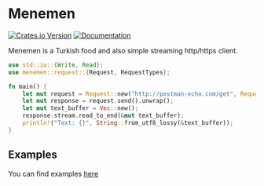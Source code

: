 # Menemen

[![Crates.io Version](https://img.shields.io/crates/v/menemen?logo=rust)](https://crates.io/crates/menemen)
[![Documentation](https://docs.rs/menemen/badge.svg)](https://docs.rs/menemen)

Menemen is a Turkish food and also simple streaming http/https client.

```rust
use std::io::{Write, Read};
use menemen::request::{Request, RequestTypes};

fn main() {
    let mut request = Request::new("http://postman-echo.com/get", RequestTypes::GET).unwrap();
    let mut response = request.send().unwrap();
    let mut text_buffer = Vec::new();
    response.stream.read_to_end(&mut text_buffer);
    println!("Text: {}", String::from_utf8_lossy(&text_buffer));
}
```

## Examples

You can find examples [here](https://github.com/behemehal/Menemen/tree/main/examples)
